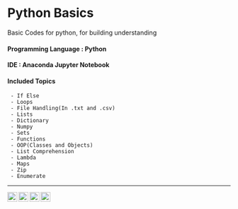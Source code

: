 # Python Basics
Basic Codes for python, for building understanding

#### Programming Language : Python
#### IDE                  : Anaconda Jupyter Notebook

#### Included Topics 
     - If Else
     - Loops
     - File Handling(In .txt and .csv)
     - Lists
     - Dictionary
     - Numpy
     - Sets
     - Functions
     - OOP(Classes and Objects)
     - List Comprehension
     - Lambda
     - Maps
     - Zip
     - Enumerate

---------------
<a href="https://www.linkedin.com/in/myb1">
  <img align="left"  width="22px" src="https://img.icons8.com/external-justicon-flat-justicon/64/000000/external-linkedin-social-media-justicon-flat-justicon.png" />
<a href="https://github.com/myasirbabar">
  <img align="left" width="22px" src="https://img.icons8.com/color-glass/48/000000/github.png" />
</a>
<a href="https://www.instagram.com/muhammadyasir_babar/">
  <img align="left" width="22px" src="https://img.icons8.com/fluency/48/000000/instagram-new.png" />
</a>
<a href="https://www.facebook.com/muhammadyasir.babar/">
  <img align="left" width="22px" src="https://img.icons8.com/color/144/000000/facebook-new.png" />
</a>
